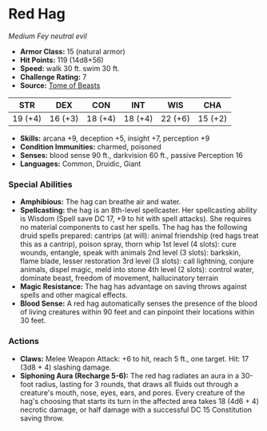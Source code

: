 # Red Hag

*Medium* *Fey* *neutral evil*

- **Armor Class:** 15 (natural armor)
- **Hit Points:** 119 (14d8+56)
- **Speed:** walk 30 ft. swim 30 ft.
- **Challenge Rating:** 7
- **Source:** [Tome of Beasts](https://koboldpress.com/kpstore/product/tome-of-beasts-for-5th-edition-print/)

| STR | DEX | CON | INT | WIS | CHA |
| --- | --- | --- | --- | --- | --- |
| 19 (+4) | 16 (+3) | 18 (+4) | 18 (+4) | 22 (+6) | 15 (+2) |

- **Skills:** arcana +9, deception +5, insight +7, perception +9
- **Condition Immunities:** charmed, poisoned
- **Senses:** blood sense 90 ft., darkvision 60 ft., passive Perception 16
- **Languages:** Common, Druidic, Giant
### Special Abilities
- **Amphibious:** The hag can breathe air and water.
- **Spellcasting:** the hag is an 8th-level spellcaster. Her spellcasting ability is Wisdom (Spell save DC 17, +9 to hit with spell attacks). She requires no material components to cast her spells. The hag has the following druid spells prepared:  cantrips (at will): animal friendship (red hags treat this as a cantrip), poison spray, thorn whip  1st level (4 slots): cure wounds, entangle, speak with animals  2nd level (3 slots): barkskin, flame blade, lesser restoration  3rd level (3 slots): call lightning, conjure animals, dispel magic, meld into stone  4th level (2 slots): control water, dominate beast, freedom of movement, hallucinatory terrain
- **Magic Resistance:** The hag has advantage on saving throws against spells and other magical effects.
- **Blood Sense:** A red hag automatically senses the presence of the blood of living creatures within 90 feet and can pinpoint their locations within 30 feet.
### Actions
- **Claws:** Melee Weapon Attack: +6 to hit, reach 5 ft., one target. Hit: 17 (3d8 + 4) slashing damage.
- **Siphoning Aura (Recharge 5-6):** The red hag radiates an aura in a 30-foot radius, lasting for 3 rounds, that draws all fluids out through a creature's mouth, nose, eyes, ears, and pores. Every creature of the hag's choosing that starts its turn in the affected area takes 18 (4d6 + 4) necrotic damage, or half damage with a successful DC 15 Constitution saving throw.
